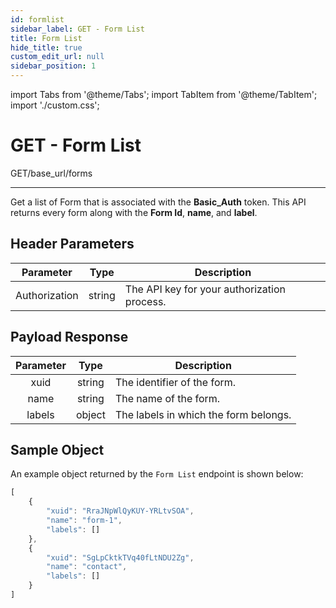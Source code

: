```yaml
---
id: formlist
sidebar_label: GET - Form List
title: Form List
hide_title: true
custom_edit_url: null
sidebar_position: 1
---
```


import Tabs from '@theme/Tabs';
import TabItem from '@theme/TabItem';
import './custom.css';

# GET - Form List

<span className="background-orange">GET</span>/base_url/forms

___

Get a list of Form that is associated with the **Basic_Auth** token. This API returns every form along with the **Form Id**, **name**, and **label**.

## Header Parameters
| Parameter | Type | Description |
|:--------------:|:------:|-------|
| Authorization | string | The API key for your authorization process. |

## Payload Response
| Parameter | Type | Description |
|:--------------:|:------:|-------|
| xuid | string | The identifier of the form. |
| name | string | The name of the form. |
| labels | object | The labels in which the form belongs. |

## Sample Object
An example object returned by the `Form List` endpoint is shown below:
<Tabs>
<TabItem value="js" label="200-Ok">

```js
[
    {
        "xuid": "RraJNpWlQyKUY-YRLtvSOA",
        "name": "form-1",
        "labels": []
    },
    {
        "xuid": "SgLpCktkTVq40fLtNDU2Zg",
        "name": "contact",
        "labels": []
    }
]
```

</TabItem>
<TabItem value="py" label="401-Unauthenticated">

```js

```

</TabItem>
<TabItem value="java" label="404-Not Found">

```js

```
</TabItem>
</Tabs>